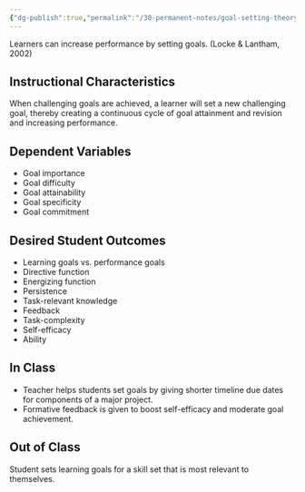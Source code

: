 ```yaml
---
{"dg-publish":true,"permalink":"/30-permanent-notes/goal-setting-theory/","title":"Goal-Setting Theory","tags":["🪴"],"created":"2024-08-30","updated":"2024-09-13"}
---
```



Learners can increase performance by setting goals. (Locke & Lantham, 2002)

## Instructional Characteristics

When challenging goals are achieved, a learner will set a new challenging goal, thereby creating a continuous cycle of goal attainment and revision and increasing performance.

## Dependent Variables

- Goal importance
- Goal difficulty
- Goal attainability
- Goal specificity
- Goal commitment

## Desired Student Outcomes

- Learning goals vs. performance goals
- Directive function
- Energizing function
- Persistence
- Task-relevant knowledge
- Feedback
- Task-complexity
- Self-efficacy
- Ability

## In Class

- Teacher helps students set goals by giving shorter timeline due dates for components of a major project.
- Formative feedback is given to boost self-efficacy and moderate goal achievement.

## Out of Class

Student sets learning goals for a skill set that is most relevant to themselves.
